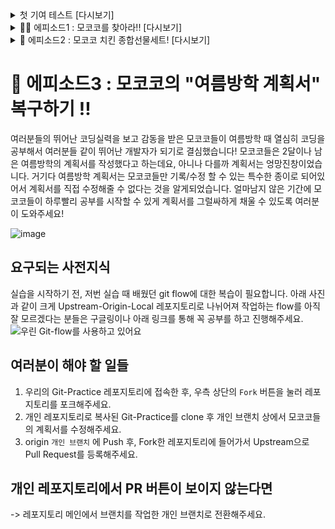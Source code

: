 <details>
<summary>첫 기여 테스트 [다시보기]</summary>
<div markdown="1">

# First Practice : `Contribution`

어렵습니다. 무엇을 하든 누구나 처음에는 어렵게 느껴집니다. 특히 협업을 할 때 실수를 하기라도 하면 마음이 편치 않습니다. 그래서 저희는 새로운 오픈소스 기여자들이 첫 기여를 하고 그것을 익히는 과정을 단순화하고자 했습니다.

관련된 글을 읽거나 튜토리얼을 보는 것도 물론 도움이 되지만, 연습공간에서 직접 해보는 것보다 나은게 있을까요? 이 프로젝트의 목표는 초보자도 첫 오픈소스 기여를 할 수 있도록 단순한 방식으로 안내하는 것입니다. 첫 기여를 하고 싶으시다면 아래의 설명을 따라주세요.

가장 먼저, Git이 없으시다면 [설치](https://help.github.com/articles/set-up-git/)해주세요.

## 저장소 클론하기

<img align="right" width="300" src="https://firstcontributions.github.io/assets/Readme/clone.png" alt="이 저장소 복제하기" />

이제 이 저장소를 자신의 기기에 클론합니다. Clone or download 버튼을 클릭하고 클립보드로 복사 아이콘을 클릭합니다.

터미널을 열고 다음 Git 명령을 실행합니다:

```
git clone "방금 복사한 URL"
```

위에 (따옴표를 제외한) "방금 복사한 URL"는 이 저장소의 URL입니다. URL은 이전 단계에서 찾을 수 있습니다.

<img align="right" width="300" src="https://firstcontributions.github.io/assets/Readme/copy-to-clipboard.png" alt="URL 을 클립보드로 복사" />

예시:

```
git clone https://github.com/SSAFY-Seoul-Algorithm-Study/Git-Practice.git
```

예시의 `this-is-you`는 본인 깃헙 계정으로 바꾸어주세요. 이 명령어는
깃헙의 gitTEST 저장소의 내용을 로컬 컴퓨터에 복사합니다.

## 브랜치 생성하기

(아직 저장소 디렉토리가 아니라면) 아래의 명령어를 입력하여 좀전에 컴퓨터에 복사한 저장소 디렉토리로 이동합니다.

```
cd Git-Practice
```

그리고 `git switch(checkout)` 명령어을 입력하여 브랜치를 생성합니다.

```
git switch -c <add-your-name>

또는

git checkout -b <add-your-name>
```

예시:

```
git switch -c add-alonzo-church

또는

git checkout -b add-alonzo-church
```

(브랜치의 이름에 꼭 *add*가 들어가지 않아도 됩니다. 하지만 이 브랜치의 목적은 당신의 이름을 리스트에 추가하는 것이기 때문에 이름에 *add*를 포함하는 것이 합리적입니다.)

## 필요한 변경사항을 작성하고 커밋하기

이제 텍스트 편집기에서 `Contributors.md` 파일을 열고 본인의 이름을 추가해주세요. 이름을 추가할때는 줄바꿈으로 구분해주세요. 이때 마크다운 분법에 따라 이전 이름에 ' '(띄어쓰기 3번)을 해야 정상적인 줄바꿈이 됩니다. 그리고 파일을 저장하세요.

<img align="right" width="450" src="https://firstcontributions.github.io/assets/Readme/git-status.png" alt="git status" />

프로젝트 디렉터리에서 `git status` 명령을 실행하면 변경사항을 볼 수 있습니다.

변경사항을 아래 `git add` 명령어를 입력하여 추가합니다.

```
git add Contributors.md
```

이제 아래 `git commit` 명령어로 변경사항을 커밋합니다.

```
git commit -m "Add <Your-name> to Contributors list"
```

`<Your-name>`을 본인 이름으로 바꾸세요.

만약, 이미 한 번 add 했던 파일이라면 아래 명령어로 모든 파일을 한 번에 add + commit 할 수 있습니다.

```
git commit -am "Add <Your-name> to Contributors list"
```

## 변경사항을 깃헙에 푸시하기

`git push` 명령어로 변경사항을 푸시합니다.

```
git push origin <add-your-name>
```

위의 `<add-your-name>` 부분을 좀전에 생성한 브랜치 이름으로 바꾸세요.

## 검토를 위해 변경사항을 제출하기

이제 본인의 깃헙 저장소로 이동하면 `Compare & pull request` 버튼이 보일 것 입니다. 버튼을 클릭하세요.

<img style="float: right;" src="https://firstcontributions.github.io/assets/Readme/compare-and-pull.png" alt="풀 요청
생성하기" />

이제 풀 요청(Pull Request)을 제출합니다.

<img style="float: right;" src="https://firstcontributions.github.io/assets/Readme/submit-pull-request.png" alt="풀 요청 제출하기"
/>

이제 여러분의 변경사항을 담당자가 확인한 후에 마스터 브랜치에 머지 하게 되면 알림 메일을 받으실겁니다.

## 첫 기여, 그리고 그 후

축하합니다! 앞으로 기여자로써 자주 사용하게될 기본 워크플로우, _포크(fork) -> 클론(clone) -> 수정(edit) -> 풀 요청(pull request)_, 를 완수하셨습니다!!!

</div>
</details>

<details>
<summary>👨‍🌾 에피소드1 : 모코코를 찾아라!! [다시보기] </summary>
<div markdown="1">

# 👨‍🌾 에피소드1 : 모코코를 찾아라!!

성공적으로 Contributors에 이름을 남긴 여러분들을 시기한 나쁜 모코코들이 mokoko폴더에 숨어들어 Contributors 파일들을 망치려하고 있습니다. 여러분들은 mokoko폴더에 숨어있는 모코코 jpg사진들을 모두 없애야 합니다! 하지만, mokoko 사진들은 함부로 삭제할 수가 없습니다. github issues에 등록된 모코코 사진들만 삭제가 가능합니다. 여러분들은 아래 절차에 따라 모든 모코코 사진을 삭제해주세요!  
![모코코콘1](https://user-images.githubusercontent.com/31841502/159016081-12f707ae-50a7-450a-b648-eb5e1a401974.png)

## 여러분이 해야 할 일들

1. issues에 [mokoko 발견! - AA모코코]가 등록되면 Assignees에 본인을 등록 한 후 작업을 시작하세요.
2. git pull origin main 을 통해 최신 버전의 main브랜치를 가져옵니다.
3. 새로 브랜치를 만들어 AA모코코와 이름이 같은 mokoko폴더 안의 사진을 삭제 한 후, add,commit,push를 순서대로 진행 해 주세요.
4. pull request를 등록하면 끝!

## 유의사항

- 한 명 당 한 개의 모코코 사진만 삭제할 수 있습니다.
- 등록된 Issues에 자신이 해결하겠다 하는 의미로 Assignees에 본인을 추가하고 작업해주세요.
- Assignees에 할당된 팀원이 있다면 이미 배정자가 있다는 의미이므로 동시작업은 하지 말아주세요.
- 모든 모코코가 동시에 Issues에 등록되지는 않습니다. 어느 날 어느시간 갑자기 추가될 수 있으니 Slack알림을 참고해주세요!

</div>
</details>

<details>
<summary>🍗 에피소드2 : 모코코 치킨 종합선물세트! [다시보기] </summary>
<div markdown="1">


# 🍗 에피소드2 : 모코코 치킨 종합선물세트!

실컷 혼쭐이 난 모코코들이 반성의 의미로 여러분들에게 선물을 들고 찾아왔습니다. 모두가 좋아할거라 확신하며 모코코들이 들고 온 선물은 바로바로 **모코코 치킨 종합선물세트!!** 민트초코 치킨과 따뜻한 파인애플 치킨, 고수를 듬뿍올린 어니언 치킨이 어우러진 모코코 치킨 종합선물세트를 여러분들이 꼭 먹어치워야 합니다. 착한 어른은 성의를 무시해선 안되거든요. 하지만 2개의 치킨이 든 모코코 치킨 종합선물세트는 한 명이서 다 먹기엔 양이 너무 많습니다. 그러기에 한 테이블에 2명이서 모여 치킨을 먹어야 합니다. 다음 절차를 따라 2명이서 테이블에 모여 모코코 치킨 종합선물세트를 먹어주세요!

![모코코콘1](https://user-images.githubusercontent.com/31841502/160538195-de89d2ba-acef-4709-9262-a52816da89a9.png)

## 요구되는 사전지식

실습을 시작하기 전 git flow에 대한 선행 학습이 필요합니다. 크게 main-develop-feature브랜치로 나뉘어져 작업되는 flow를 잘 모르시는 분들은 구글링이나 아래 링크를 통해 꼭 공부를 하고 진행해주세요.  
 [우린 Git-flow를 사용하고 있어요](https://techblog.woowahan.com/2553/)  
 [Git flow 개념 이해하기](https://uxgjs.tistory.com/183)

## 여러분이 해야 할 일들

<img src="https://user-images.githubusercontent.com/31841502/160543681-7aa919ce-961d-45ef-917c-a584e8363746.png" width="400" height="400"/>

1. git pull origin develop 을 통해 최신 버전의 develop브랜치를 가져옵니다. 자신이 작업할 브랜치 이름을 feature-이름 으로 작성해 작업해주세요.
2. table.txt파일에 본인의 이름을 테이블 근처에 넣고 저장해주세요. 그 후 add,commit을 순서대로 진행 해 주세요.
3. origin develop 브랜치에 push 후 pull request를 등록해주세요.
4. pull request 후 리뷰는 꼭 **팀장이 아닌 팀원 최소 2명**의 리뷰를 받아야 합니다.
5. 리뷰어들은 table.txt에 이름이 잘 들어갔는지, table.txt파일의 테이블 근처에 사람이 2명이 모여 2인 테이블이 완성되었는지 확인해주세요.
   1. 2인 테이블이 완성되었다면 - develop 브랜치에 merge,delete branch 후 main 브랜치에 pull request 요청을 보냅니다.
   2. 2인 테이블이 완성되지 않았다면 - develop 브랜치에 merge,delete branch 하면 끝!

## 리뷰를 남기는 방법
<img width="1407" alt="image" src="https://user-images.githubusercontent.com/77713508/231183830-5ff8d013-cf43-4d4f-90bf-dfbedcbeb854.png">
리뷰는 Pull Requests 탭에서 해당 Pull Request를 선택 후, Files changed 탭에서 우측 상단의 Review Changes 버튼으로 등록할 수 있습니다.
여기서 Comment는 리뷰가 아닌 단순 댓글로 등록하기이므로 리뷰 수에 세어지지 않고, Approve를 통해 승인하거나 Request changes를 통해 아직 수정해야 점을 알릴 수 있습니다.

## 유의사항

- 팀원의 리뷰가 필요하니 슬랙이나 깃허브에서 리뷰어를 찾아 리뷰를 요청해주세요!
- 리뷰어들은 리뷰 후 merge 이후에 pull request에 요청을 보낸 브랜치를 삭제해주세요!!

</div>
</details>


# 📔 에피소드3 : 모코코의 "여름방학 계획서" 복구하기 !!

여러분들의 뛰어난 코딩실력을 보고 감동을 받은 모코코들이 여름방학 때 열심히 코딩을 공부해서 여러분들 같이 뛰어난 개발자가 되기로 결심했습니다! 모코코들은 2달이나 남은 여름방학의 계획서를 작성했다고 하는데요, 아니나 다를까 계획서는 엉망진창이었습니다. 거기다 여름방학 계획서는 모코코들만 기록/수정 할 수 있는 특수한 종이로 되어있어서 계획서를 직접 수정해줄 수 없다는 것을 알게되었습니다. 얼마남지 않은 기간에 모코코들이 하루빨리 공부를 시작할 수 있게 계획서를 그럴싸하게 채울 수 있도록 여러분이 도와주세요!

![image](https://user-images.githubusercontent.com/77713508/231677877-bca0895a-3ec8-402a-bea5-a4841a426749.png)

## 요구되는 사전지식
실습을 시작하기 전, 저번 실습 때 배웠던 git flow에 대한 복습이 필요합니다. 아래 사진과 같이 크게 Upstream-Origin-Local 레포지토리로 나뉘어져 작업하는 flow를 아직 잘 모르겠다는 분들은 구글링이나 아래 링크를 통해 꼭 공부를 하고 진행해주세요.  
 ![우린 Git-flow를 사용하고 있어요](https://t1.daumcdn.net/cfile/tistory/99E9D24E5E69CCF224)

## 여러분이 해야 할 일들

1. 우리의 Git-Practice 레포지토리에 접속한 후, 우측 상단의 `Fork` 버튼을 눌러 레포지토리를 포크해주세요.
2. 개인 레포지토리로 복사된 Git-Practice를 clone 후 개인 브랜치 상에서 모코코들의 계획서를 수정해주세요.
3. origin `개인 브랜치` 에 Push 후, Fork한 레포지토리에 들어가서 Upstream으로 Pull Request를 등록해주세요.

## 개인 레포지토리에서 PR 버튼이 보이지 않는다면



-> 레포지토리 메인에서 브랜치를 작업한 개인 브랜치로 전환해주세요.
